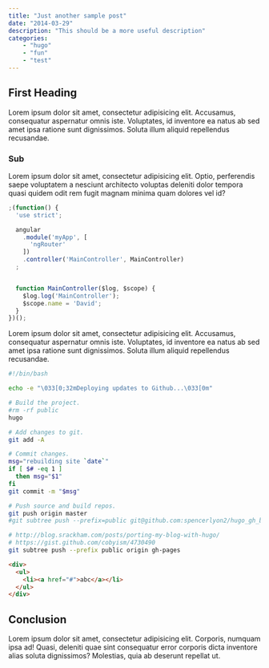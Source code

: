 ```yaml
---
title: "Just another sample post"
date: "2014-03-29"
description: "This should be a more useful description"
categories:
    - "hugo"
    - "fun"
    - "test"
---
```


## First Heading

Lorem ipsum dolor sit amet, consectetur adipisicing elit. Accusamus, consequatur aspernatur omnis iste. Voluptates, id inventore ea natus ab sed amet ipsa ratione sunt dignissimos. Soluta illum aliquid repellendus recusandae.


### Sub

Lorem ipsum dolor sit amet, consectetur adipisicing elit. Optio, perferendis saepe voluptatem a nesciunt architecto voluptas deleniti dolor tempora quasi quidem odit rem fugit magnam minima quam dolores vel id?

~~~js
;(function() {
  'use strict';

  angular
    .module('myApp', [
      'ngRouter'
    ])
    .controller('MainController', MainController)
  ;


  function MainController($log, $scope) {
    $log.log('MainController');
    $scope.name = 'David';
  }
})();
~~~

Lorem ipsum dolor sit amet, consectetur adipisicing elit. Accusamus, consequatur aspernatur omnis iste. Voluptates, id inventore ea natus ab sed amet ipsa ratione sunt dignissimos. Soluta illum aliquid repellendus recusandae.

~~~bash
#!/bin/bash

echo -e "\033[0;32mDeploying updates to Github...\033[0m"

# Build the project.
#rm -rf public
hugo

# Add changes to git.
git add -A

# Commit changes.
msg="rebuilding site `date`"
if [ $# -eq 1 ]
  then msg="$1"
fi
git commit -m "$msg"

# Push source and build repos.
git push origin master
#git subtree push --prefix=public git@github.com:spencerlyon2/hugo_gh_blog.git gh-pages

# http://blog.srackham.com/posts/porting-my-blog-with-hugo/
# https://gist.github.com/cobyism/4730490
git subtree push --prefix public origin gh-pages
~~~

~~~html
<div>
  <ul>
    <li><a href="#">abc</a></li>
  </ul>
</div>
~~~


## Conclusion

Lorem ipsum dolor sit amet, consectetur adipisicing elit. Corporis, numquam ipsa ad! Quasi, deleniti quae sint consequatur error corporis dicta inventore alias soluta dignissimos? Molestias, quia ab deserunt repellat ut.

